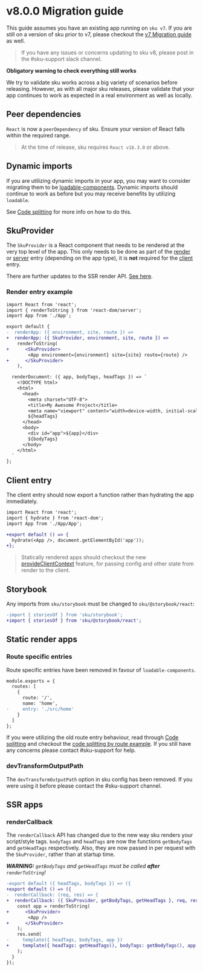 # v8.0.0 Migration guide

This guide assumes you have an existing app running on `sku v7`. If you are still on a version of sku prior to v7, please checkout the [v7 Migration guide](./migration-guides/v7.0.0) as well.

> If you have any issues or concerns updating to sku v8, please post in the #sku-support slack channel.

**Obligatory warning to check everything still works**

We try to validate sku works across a big variety of scenarios before releasing. However, as with all major sku releases, please validate that your app continues to work as expected in a real environment as well as locally.

## Peer dependencies

`React` is now a `peerDependency` of sku. Ensure your version of React falls within the required range.

> At the time of release, sku requires `React v16.3.0` or above.

## Dynamic imports

If you are utilizing dynamic imports in your app, you may want to consider migrating them to be [loadable-components](https://www.smooth-code.com/open-source/loadable-components/). Dynamic imports should continue to work as before but you may receive benefits by utilizing `loadable`.

See [Code splitting](./docs/code-splitting) for more info on how to do this.

## SkuProvider

The `SkuProvider` is a React component that needs to be rendered at the very top level of the app. This only needs to be done as part of the [render](./docs/building-the-app#render) or [server](./docs/building-the-app#server) entry (depending on the app type), it is **not** required for the [client](./docs/building-the-app#client) entry.

There are further updates to the SSR render API. [See here](#rendercallback).

### Render entry example

```diff
import React from 'react';
import { renderToString } from 'react-dom/server';
import App from './App';

export default {
-  renderApp: ({ environment, site, route }) =>
+  renderApp: ({ SkuProvider, environment, site, route }) =>
    renderToString(
+      <SkuProvider>
        <App environment={environment} site={site} route={route} />
+      </SkuProvider>
    ),

  renderDocument: ({ app, bodyTags, headTags }) => `
    <!DOCTYPE html>
    <html>
      <head>
        <meta charset="UTF-8">
        <title>My Awesome Project</title>
        <meta name="viewport" content="width=device-width, initial-scale=1">
        ${headTags}
      </head>
      <body>
        <div id="app">${app}</div>
        ${bodyTags}
      </body>
    </html>
  `
};
```

## Client entry

The client entry should now export a function rather than hydrating the app immediately.

```diff
import React from 'react';
import { hydrate } from 'react-dom';
import App from './App/App';

+export default () => {
  hydrate(<App />, document.getElementById('app'));
+};
```

> Statically rendered apps should checkout the new [provideClientContext](../docs/static-rendering.md#provideclientcontext) feature, for passing config and other state from render to the client.

## Storybook

Any imports from `sku/storybook` must be changed to `sku/@storybook/react`:

```diff
-import { storiesOf } from 'sku/storybook';
+import { storiesOf } from 'sku/@storybook/react';
```

## **Static render apps**

### Route specific entries

Route specific entries have been removed in favour of `loadable-components`.

```diff
module.exports = {
  routes: [
    {
      route: '/',
      name: 'home',
-     entry: './src/home'
    }
  ]
};
```

If you were utilizing the old route entry behaviour, read through [Code splitting](./docs/code-splitting) and checkout the [code splitting by route example](./docs/code-splitting#code-splitting-by-route). If you still have any concerns please contact #sku-support for help.

### devTransformOutputPath

The `devTransformOutputPath` option in sku config has been removed. If you were using it before please contact the #sku-support channel.

## **SSR apps**

### renderCallback

The `renderCallback` API has changed due to the new way sku renders your script/style tags. `bodyTags` and `headTags` are now the functions `getBodyTags` and `getHeadTags` respectively. Also, they are now passed in per request with the `SkuProvider`, rather than at startup time.

_**WARNING:** `getBodyTags` and `getHeadTags` must be called **after** `renderToString`!_

```diff
-export default ({ headTags, bodyTags }) => ({
+export default () => ({
-  renderCallback: (req, res) => {
+  renderCallback: ({ SkuProvider, getBodyTags, getHeadTags }, req, res) => {
    const app = renderToString(
+      <SkuProvider>
        <App />
+      </SkuProvider>
    );
    res.send(
-     template({ headTags, bodyTags, app })
+     template({ headTags: getHeadTags(), bodyTags: getBodyTags(), app })
    );
  }
});

```
